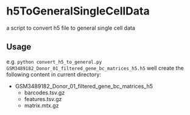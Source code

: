 # h5ToGeneralSingleCellData
a script to convert h5 file to general single cell data
## Usage

e.g. `python convert_h5_to_general.py GSM3489182_Donor_01_filtered_gene_bc_matrices_h5.h5` well create the following content in current directory:

- GSM3489182_Donor_01_filtered_gene_bc_matrices_h5
  - barcodes.tsv.gz
  - features.tsv.gz
  - matrix.mtx.gz